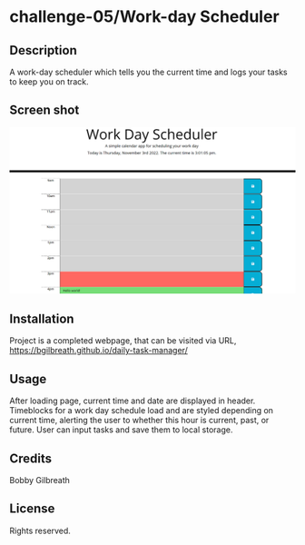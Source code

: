 # challenge-05/Work-day Scheduler
## Description

A work-day scheduler which tells you the current time and logs your tasks to keep you on track.

## Screen shot

![Screen shot](/assets/README-screenshot.png)

## Installation

Project is a completed webpage, that can be visited via URL, https://bgilbreath.github.io/daily-task-manager/

## Usage

After loading page, current time and date are displayed in header. Timeblocks for a work day schedule load and are styled depending on current time, alerting the user to whether this hour is current, past, or future. User can input tasks and save them to local storage.

## Credits

Bobby Gilbreath

## License

Rights reserved.